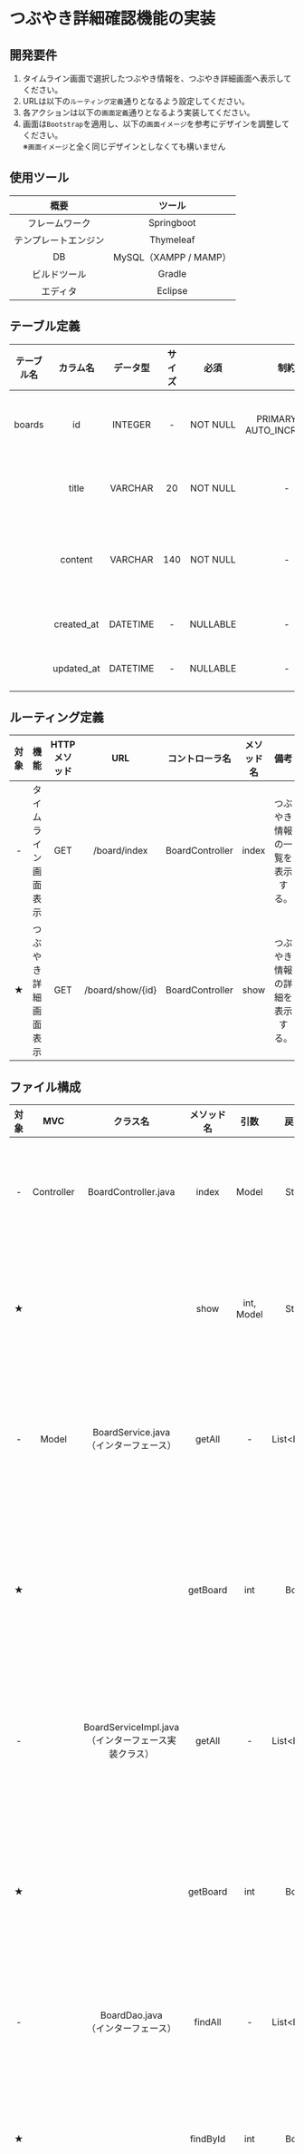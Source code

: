 # つぶやき詳細確認機能の実装

## 開発要件
1. タイムライン画面で選択したつぶやき情報を、つぶやき詳細画面へ表示してください。
2. URLは以下の```ルーティング定義```通りとなるよう設定してください。
3. 各アクションは以下の```画面定義```通りとなるよう実装してください。
4. 画面は`Bootstrap`を適用し、以下の`画面イメージ`を参考にデザインを調整してください。  
※`画面イメージ`と全く同じデザインとしなくても構いません

## 使用ツール
|概要|ツール|
|:---:|:---:|
|フレームワーク|Springboot|
|テンプレートエンジン|Thymeleaf|
|DB|MySQL（XAMPP / MAMP）|
|ビルドツール|Gradle|
|エディタ|Eclipse|

## テーブル定義
|テーブル名|カラム名|データ型|サイズ|必須|制約|備考|
|:---:|:---:|:---:|:---:|:---:|:---:|:---:|
|boards|id|INTEGER|-|NOT NULL|PRIMARY KEY<br>AUTO_INCREMENT|つぶやきID|
||title|VARCHAR|20|NOT NULL|-|タイトル|
||content|VARCHAR|140|NOT NULL|-|つぶやき内容|
||created_at|DATETIME|-|NULLABLE|-|登録日|
||updated_at|DATETIME|-|NULLABLE|-|更新日|

## ルーティング定義
|対象|機能|HTTPメソッド|URL|コントローラ名|メソッド名|備考|
|:---:|:---:|:---:|:---:|:---:|:---:|:---:|
|-|タイムライン画面表示|GET|/board/index|BoardController|index|つぶやき情報の一覧を表示する。|
|★|つぶやき詳細画面表示|GET|/board/show/{id}|BoardController|show|つぶやき情報の詳細を表示する。|

## ファイル構成
|対象|MVC|クラス名|メソッド名|引数|戻り値|備考|
|:---:|:---:|:---:|:---:|:---:|:---:|:---:|
|-|Controller|BoardController.java|index|Model|String|全てのboardsテーブルのレコードをViewへ渡す。|
|★|||show|int, Model|String|選択されたboardsテーブルのレコードをViewへ渡す。|
|-|Model|BoardService.java<br>（インターフェース）|getAll|-|List\<Board>|boardsテーブルのレコードを全件取得するようdaoに指示する。|
|★|||getBoard|int|Board|つぶやきIDを元にboardsテーブルのレコードを1件取得するようdaoに指示する。|
|-||BoardServiceImpl.java<br>（インターフェース実装クラス）|getAll|-|List\<Board>|boardsテーブルのレコードを全件取得するようdaoに指示する。|
|★|||getBoard|int|Board|つぶやきIDを元にboardsテーブルのレコードを1件取得するようdaoに指示する。|
|-||BoardDao.java<br>（インターフェース）|findAll|-|List\<Board>|boardsテーブルのレコードを全件取得する。|
|★|||findById|int|Board|つぶやきIDを元にboardsテーブルのレコードを1件取得する。|
|-||BoardDaoImpl.java<br>（インターフェース実装クラス）|findAll|-|List\<Board>|boardsテーブルのレコードを「更新日/降順」で全件取得する。|
|★|||findById|int|Board|つぶやきIDを元にboardsテーブルのレコードを1件取得する。|
|-||Board.java|-|-|-|boardsテーブルのEntityクラス<br>フィールド変数、コンストラクタ、getter・setterを定義する。|
|-|View|index.html|-|-|-|タイムライン画面|
|★||show.html|-|-|-|つぶやき詳細画面|

## 画面定義
### タイムライン画面
- 画面イメージ

![01](/java/images/03_springboot/02_develop/sprint_02/01.PNG)

- 画面項目

|対象|画面項目1|画面項目2|種別|備考|
|:---:|:---:|:---:|:---:|:---:|
|-|ヘッダ|ページタイトル|テキスト出力|「Simple Board」と表示する。<br>クリックするとタイムライン画面へ遷移する。|
|-||「つぶやき登録」ボタン|ボタン|クリックするとつぶやき登録画面へ遷移する。<br>※現段階では実装不要|
|-|画面タイトル|-|テキスト出力|「タイムライン」と表示する。|
|-|つぶやき一覧ヘッダ|タイトル|テキスト出力|-|
|-||つぶやき|テキスト出力|-|
|-||更新日|テキスト出力|-|
|★||詳細|テキスト出力|-|
|-|つぶやき一覧レコード|取得されたタイトル|テキスト出力|-|
|-||取得されたつぶやき|テキスト出力|-|
|-||取得された更新日|テキスト出力|日本時間<br>yyyy/MM/dd hh:mm形式|
|★||「みる」ボタン|ボタン|クリックするとつぶやき詳細画面へ遷移する。|

### つぶやき詳細画面
- 画面イメージ

![02](/java/images/03_springboot/02_develop/sprint_02/02.PNG)

- 画面項目

|対象|画面項目1|画面項目2|種別|備考|
|:---:|:---:|:---:|:---:|:---:|
|★|ヘッダ|ページタイトル|テキスト出力|「Simple Board」と表示する。<br>クリックするとタイムライン画面へ遷移する。|
|★||「つぶやき登録」ボタン|ボタン|クリックするとつぶやき登録画面へ遷移する。<br>※現段階では実装不要|
|★|画面タイトル|-|テキスト出力|「つぶやき詳細」と表示する。|
|★|つぶやき詳細表示部|タイトルヘッダ|テキスト出力|「タイトル」と表示する。|
|★||タイトル|テキストボックス|タイムライン画面で選択されたレコードのタイトルを表示する。<br>画面から編集できないよう「非活性」とする。|
|★||つぶやきヘッダ|テキスト出力|「つぶやき」と表示する。|
|★||つぶやき|テキストエリア|タイムライン画面で選択されたレコードのつぶやきを表示する。<br>画面から編集できないよう「非活性」とする。|
|★|「一覧へ戻る」ボタン|-|ボタン|クリックするとタイムライン画面へ遷移する。|
|★|「編集」ボタン|-|ボタン|クリックするとつぶやき編集画面へ遷移する。<br>※現段階では実装不要|
|★|「削除」ボタン|-|ボタン|クリックするとつぶやき削除ダイアログを表示する。<br>※現段階では実装不要|
